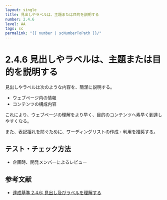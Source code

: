 ```yaml
---
layout: single
title: 見出しやラベルは、主題または目的を説明する
number: 2.4.6
level: AA
tags: sc
permalink: "{{ number | scNumberToPath }}/"
---
```


# 2.4.6 見出しやラベルは、主題または目的を説明する

見出しやラベルは次のような内容を、簡潔に説明する。

- ウェブページ内の情報
- コンテンツの構成内容

これにより、ウェブページの理解をより早く、目的のコンテンツへ素早く到達しやすくなる。

また、表記揺れを防ぐために、ワーディングリストの作成・利用を推奨する。

## テスト・チェック方法

- 企画時、開発メンバーによるレビュー

## 参考文献

- [達成基準 2.4.6: 見出し及びラベルを理解する](https://waic.jp/docs/WCAG21/Understanding/headings-and-labels.html)

